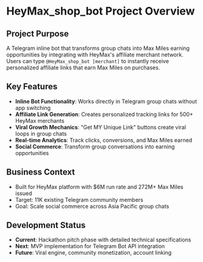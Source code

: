 # HeyMax_shop_bot Project Overview

## Project Purpose
A Telegram inline bot that transforms group chats into Max Miles earning opportunities by integrating with HeyMax's affiliate merchant network. Users can type `@HeyMax_shop_bot [merchant]` to instantly receive personalized affiliate links that earn Max Miles on purchases.

## Key Features
- **Inline Bot Functionality**: Works directly in Telegram group chats without app switching
- **Affiliate Link Generation**: Creates personalized tracking links for 500+ HeyMax merchants
- **Viral Growth Mechanics**: "Get MY Unique Link" buttons create viral loops in group chats
- **Real-time Analytics**: Track clicks, conversions, and Max Miles earned
- **Social Commerce**: Transform group conversations into earning opportunities

## Business Context
- Built for HeyMax platform with $6M run rate and 272M+ Max Miles issued
- Target: 11K existing Telegram community members
- Goal: Scale social commerce across Asia Pacific group chats

## Development Status
- **Current**: Hackathon pitch phase with detailed technical specifications
- **Next**: MVP implementation for Telegram Bot API integration
- **Future**: Viral engine, community monetization, account linking